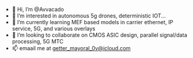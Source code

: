 - 👋 Hi, I’m @Avvacado
- 👀 I’m interested in autonomous 5g drones, deterministic IOT...
- 🌱 I’m currently learning MEF based models in carrier ethernet, IP service, 5G, and various overlays
- 💞️ I’m looking to collaborate on CMOS ASIC design, parallel signal/data processing, 5G MTC 
- 📫 emaail me at getter_mayoral_0v@icloud.com

<!---
Avvacado/Avvacado is a ✨ special ✨ repository because its `README.md` (this file) appears on your GitHub profile.
You can click the Preview link to take a look at your changes.
--->
